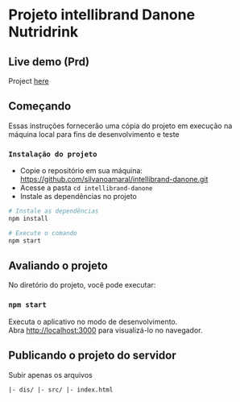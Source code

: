 # Projeto intellibrand Danone Nutridrink

## Live demo (Prd)

Project [here](https://silvanoamaral.github.io/intellibrand-danone/index.html)

## Começando
Essas instruções fornecerão uma cópia do projeto em execução na máquina local para fins de desenvolvimento e teste

### `Instalação do projeto`

* Copie o repositório em sua máquina: https://github.com/silvanoamaral/intellibrand-danone.git
* Acesse a pasta `cd intellibrand-danone`
* Instale as dependências no projeto

```bash
# Instale as dependências
npm install

# Execute o comando
npm start

```

## Avaliando o projeto

No diretório do projeto, você pode executar:

### `npm start`

Executa o aplicativo no modo de desenvolvimento. <br />
Abra [http://localhost:3000](http://localhost:3000) para visualizá-lo no navegador.


## Publicando o projeto do servidor
Subir apenas os arquivos

`
|- dis/
|- src/
|- index.html
`

